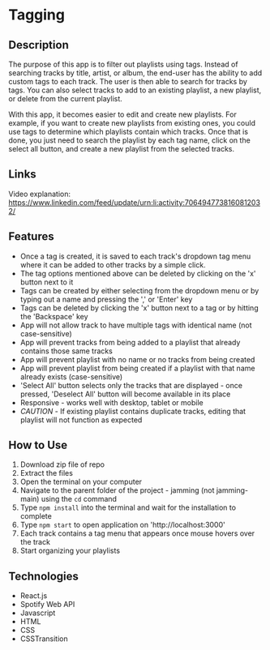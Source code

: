 # Tagging

## Description
The purpose of this app is to filter out playlists using tags. Instead of searching tracks by title, artist, or album, the end-user has the ability to
add custom tags to each track. The user is then able to search for tracks by tags. You can also select tracks to add to an existing playlist, a new playlist, or delete from the current playlist. 

With this app, it becomes easier to edit and create new playlists. For example, if you want to create new playlists from
existing ones, you could use tags to determine which playlists contain which tracks. Once that is done, you just need to search the playlist
by each tag name, click on the select all button, and create a new playlist from the selected tracks.

## Links
Video explanation: https://www.linkedin.com/feed/update/urn:li:activity:7064947738160812032/

## Features
- Once a tag is created, it is saved to each track's dropdown tag menu where it can be added to other tracks by a simple click.
- The tag options mentioned above can be deleted by clicking on the 'x' button next to it
- Tags can be created by either selecting from the dropdown menu or by typing out a name and pressing the ',' or 'Enter' key
- Tags can be deleted by clicking the 'x' button next to a tag or by hitting the 'Backspace' key
- App will not allow track to have multiple tags with identical name (not case-sensitive)
- App will prevent tracks from being added to a playlist that already contains those same tracks
- App will prevent playlist with no name or no tracks from being created
- App will prevent playlist from being created if a playlist with that name already exists (case-sensitive)
- 'Select All' button selects only the tracks that are displayed - once pressed, 'Deselect All' button will become available in its place
- Responsive - works well with desktop, tablet or mobile
- *CAUTION* - If existing playlist contains duplicate tracks, editing that playlist will not function as expected

## How to Use
1. Download zip file of repo
2. Extract the files
3. Open the terminal on your computer
4. Navigate to the parent folder of the project - jamming (not jamming-main) using the `cd` command
5. Type `npm install` into the terminal and wait for the installation to complete
6. Type `npm start` to open application on 'http://localhost:3000'
7. Each track contains a tag menu that appears once mouse hovers over the track
8. Start organizing your playlists

## Technologies
- React.js
- Spotify Web API
- Javascript
- HTML
- CSS
- CSSTransition
